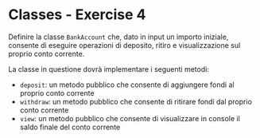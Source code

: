 # Classes - Exercise 4
Definire la classe `BankAccount` che, dato in input un importo iniziale, consente di eseguire operazioni di deposito, ritiro e visualizzazione sul proprio conto corrente.

La classe in questione dovrà implementare i seguenti metodi:

* `deposit`: un metodo pubblico che consente di aggiungere fondi al proprio conto corrente
* `withdraw`: un metodo pubblico che consente di ritirare fondi dal proprio conto corrente
* `view`: un metodo pubblico che consente di visualizzare in console il saldo finale del conto corrente